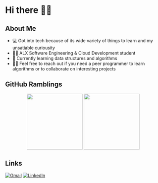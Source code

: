 # Hi there 👋🏾

## About Me

-   💻 Got into tech because of its wide variety of things to learn and my unsatiable curiousity
-   🧕🏽 ALX Software Engineering & Cloud Development student
-   🌱 Currently learning data structures and algorithms
-   👯‍♀️ Feel free to reach out if you need a peer programmer to learn algorithms or to collaborate on interesting projects

## GitHub Ramblings

<p align="center">
<a href="https://github.com/badepojulateef">
  <img height="180em" src="https://github-readme-stats-eight-theta.vercel.app/api?username=badepojulateef&show_icons=true&theme=react&include_all_commits=true&count_private=true"/>
  <img height="180em" src="https://github-readme-stats-eight-theta.vercel.app/api/top-langs/?username=badepojulateef&layout=compact&hide=html,css&langs_count=10&theme=react&count_private=true"/>
</a>
</p>

## Links

[![Gmail](https://img.shields.io/badge/-LATEEFADEPOJU@GMAIL.COM-D14836?style=for-the-badge&logo=gmail&logoColor=white)](mailto:badepojulateef@gmail.com)
[![LinkedIn](https://img.shields.io/badge/-LINKEDIN-0077B5?style=for-the-badge&logo=linkedin&logoColor=white)](https://www.linkedin.com/in/adepoju-lateef/)
